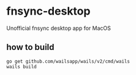 # fnsync-desktop
Unofficial fnsync desktop app for MacOS

## how to build

```
go get github.com/wailsapp/wails/v2/cmd/wails
wails build
```